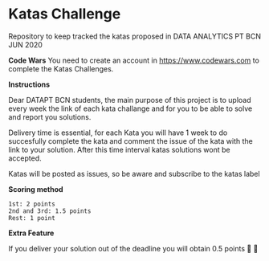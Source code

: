 # Katas Challenge

Repository to keep tracked the katas proposed in DATA ANALYTICS PT BCN JUN 2020

**Code Wars**
You need to create an account in https://www.codewars.com to complete the Katas Challenges.

**Instructions**

Dear DATAPT BCN students, the main purpose of this project is to upload every week the link of
each kata challange and for you to be able to solve and report you solutions.

Delivery time is essential, for each Kata you will have 1 week to do succesfully complete the kata
and comment the issue of the kata with the link to your solution. After this time interval katas solutions
wont be accepted.

Katas will be posted as issues, so be aware and subscribe to the katas label

**Scoring method**

    1st: 2 points
    2nd and 3rd: 1.5 points
    Rest: 1 point

**Extra Feature**

If you deliver your solution out of the deadline you will obtain 0.5 points 💃 🕺
